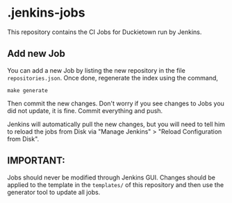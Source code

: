 # .jenkins-jobs

This repository contains the CI Jobs for Duckietown run by Jenkins.

## Add new Job

You can add a new Job by listing the new repository in the file `repositories.json`.
Once done, regenerate the index using the command,

```
make generate
```

Then commit the new changes. Don't worry if you see changes to Jobs you did not update, it is fine.
Commit everything and push. 

Jenkins will automatically pull the new changes, but you will need to tell him to reload the jobs from Disk via "Manage Jenkins" > "Reload Configuration from Disk".

## IMPORTANT:

Jobs should never be modified through Jenkins GUI. Changes should be applied to the template in the 
`templates/` of this repository and then use the generator tool to update all jobs.
